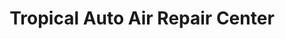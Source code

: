 ---
title: "Tropical Auto Air Repair Center"
url: /edgewater/tropical-auto-air-repair-center/
shop: car repair
---